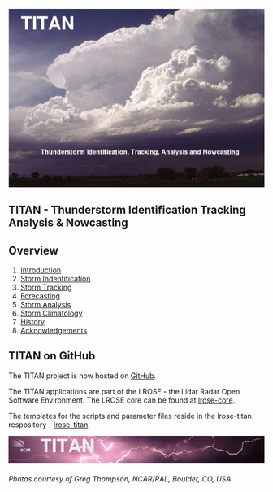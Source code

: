 ![front page](./docs/images/titan_front_page.jpg)

## TITAN - Thunderstorm Identification Tracking Analysis & Nowcasting

<a name="overview"/>

## Overview

1. [Introduction](./docs/topics/introduction.md)
2. [Storm Indentification](./docs/topics/storm_identification.md)
3. [Storm Tracking](./docs/topics/storm_tracking.md)
4. [Forecasting](./docs/topics/forecasting.md)
5. [Storm Analysis](./docs/topics/storm_analysis.md)
6. [Storm Climatology](./docs/topics/storm_climatology.md)
7. [History](./docs/topics/history.md)
8. [Acknowledgements](./docs/topics/acknowledgements.md)

## TITAN on GitHub

The TITAN project is now hosted on [GitHub](https://github.com).

The TITAN applications are part of the LROSE - the Lidar Radar Open Software Environment. The LROSE core can be found at [lrose-core](https://github.com/NCAR/lrose-core).

The templates for the scripts and parameter files reside in the lrose-titan respository - [lrose-titan](./templates).

![header with logo](./docs/images/titan-header_logo.jpg)

###### Photos courtesy of Greg Thompson, NCAR/RAL, Boulder, CO, USA.


